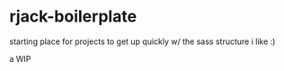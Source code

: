 # rjack-boilerplate

starting place for projects to get up quickly w/ the sass structure i like :)

a WIP